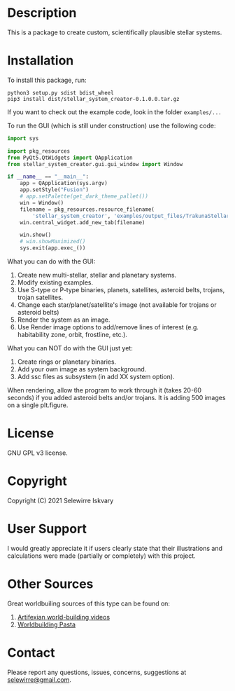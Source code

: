 [comment]: https://www.jetbrains.com/help/pycharm/markdown.html#code-blocks
[comment]: https://www.markdownguide.org/basic-syntax/
# Description
This is a package to create custom, scientifically plausible stellar systems.

# Installation
To install this package, run:

```
python3 setup.py sdist bdist_wheel
pip3 install dist/stellar_system_creator-0.1.0.0.tar.gz
```

If you want to check out the example code, look in the folder `examples/...`

To run the GUI (which is still under construction) use the following code:

```python
import sys

import pkg_resources
from PyQt5.QtWidgets import QApplication
from stellar_system_creator.gui.gui_window import Window

if __name__ == "__main__":
    app = QApplication(sys.argv)
    app.setStyle("Fusion")
    # app.setPalette(get_dark_theme_pallet())
    win = Window()
    filename = pkg_resources.resource_filename(
        'stellar_system_creator', 'examples/output_files/TrakunaStellarSystem.ssc')
    win.central_widget.add_new_tab(filename)

    win.show()
    # win.showMaximized()
    sys.exit(app.exec_())
```

What you can do with the GUI:
1. Create new multi-stellar, stellar and planetary systems.
2. Modify existing examples.
3. Use S-type or P-type binaries, planets, satellites, asteroid belts, trojans, trojan satellites.
4. Change each star/planet/satellite's image (not available for trojans or asteroid belts)
5. Render the system as an image.
6. Use Render image options to add/remove lines of interest (e.g. habitability zone, orbit, frostline, etc.).

What you can NOT do with the GUI just yet:
1. Create rings or planetary binaries.
2. Add your own image as system background.
3. Add ssc files as subsystem (in add XX system option).

When rendering, allow the program to work through it (takes 20-60 seconds) if you added asteroid belts and/or trojans.
It is adding 500 images on a single plt.figure.

# License 
GNU GPL v3 license.

# Copyright
Copyright (C) 2021 Selewirre Iskvary

# User Support
I would greatly appreciate it if users clearly state that their illustrations and calculations were made 
(partially or completely) with this project.

# Other Sources
Great worldbuiling sources of this type can be found on:
1. [Artifexian world-building videos](https://www.youtube.com/playlist?list=PLduA6tsl3gygXJbq_iQ_5h2yri4WL6zsS)
2. [Worldbuilding Pasta](https://worldbuildingpasta.blogspot.com/)

# Contact
Please report any questions, issues, concerns, suggestions at <selewirre@gmail.com>.
